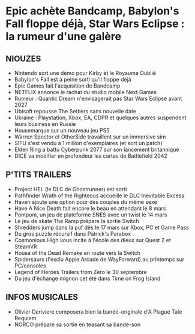 # Epic achète Bandcamp, Babylon's Fall floppe déjà, Star Wars Eclipse : la rumeur d'une galère

## NIOUZES

- Nintendo sort une démo pour Kirby et le Royaume Oublié
- Babylon's Fall est à peine sorti qu'il floppe déjà
- Epic Games fait l'acquisition de Bandcamp
- NETFLIX annonce le rachat du studio mobile Next Games
- Rumeur : Quantic Dream n'envisagerait pas Star Wars Eclipse avant 2027
- Ubisoft repousse The Settlers sans nouvelle date
- Ukraine : Playstation, Xbox, EA, CDPR et quelques autres suspendent leurs business en Russie
- Housemarque sur un nouveau jeu PS5
- Warren Spector et OtherSide travaillent sur un immersive sim
- SIFU s'est vendu à 1 million d'exemplaires (et sort un patch)
- Elden Ring a battu Cyberpunk 2077 sur son lancement britannique
- DICE va modifier en profondeur les cartes de Battlefield 2042

## P'TITS TRAILERS

- Project HEL (le DLC de Ghostrunner) est sorti
- Pathfinder Wrath of the Righteous accueille le DLC Inevitable Excess
- Haven ajoute une option pour des couples du même sexe
- Have A Nice Death fait encore le beau en attendant le 8 mars
- Pompom, un jeu de plateforme SNES avec un twist le 14 mars
- Le jeu de skate The Ramp prépare la sortie Switch
- Shredders jump dans la puf dès le 17 mars sur Xbox, PC et Game Pass
- Du gros puzzle récursif dans Patrick's Parabox
- Cosmonious High vous incite à l'école des dieux sur Quest 2 et SteamVR
- House of the Dead Remake en route vers la Switch
- Spidersaurs (l'exclu Apple Arcade de WayForward) au printemps sur PC/consoles
- Legend of Heroes Trailers from Zero le 30 septembre
- Du jeu d'échange mignon cet été dans Time on Frog Island 

## INFOS  MUSICALES

- Olivier Deriviere composera bien la bande-originale d'A Plague Tale Requiem
- NORCO prépare sa sortie en teasant sa bande-son
